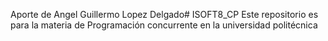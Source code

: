 Aporte de Angel Guillermo Lopez Delgado# ISOFT8_CP
Este repositorio es para la materia de Programación concurrente en la universidad politécnica
